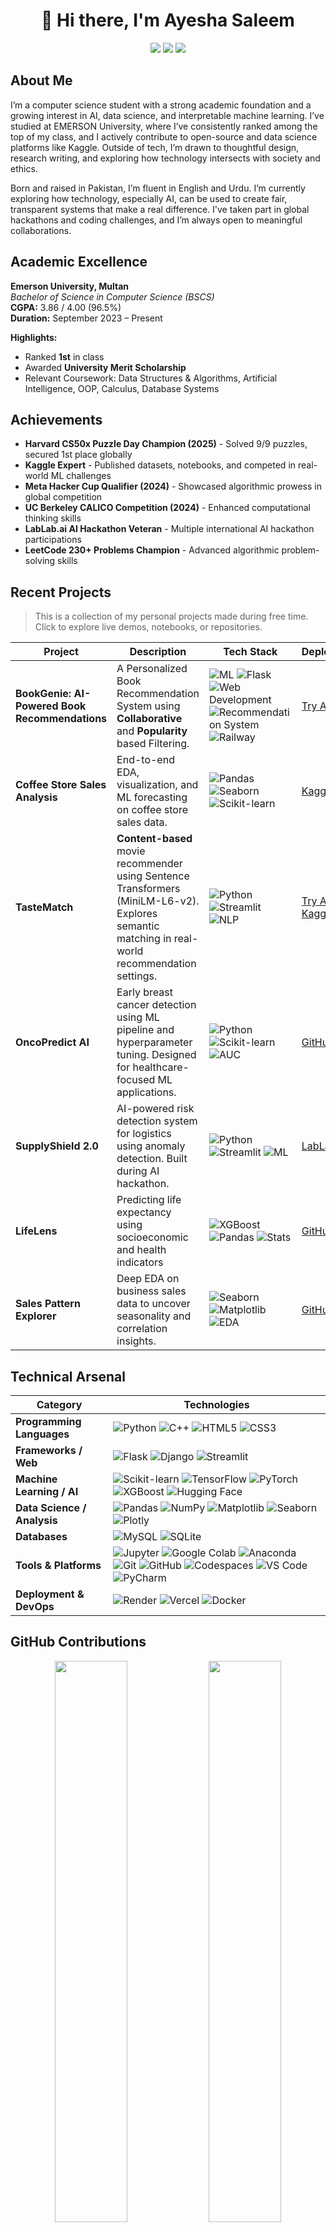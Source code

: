 <div align="center">
 <!-- <img src="https://readme-typing-svg.demolab.com?font=Fira+Code&size=36&duration=3000&pause=1000&color=FFD300&center=true&vCenter=true&width=1000&lines=Welcome+to+my+portfolio;Exploring+Explainable+AI+and+Social+Impact;Advancing+intelligent+systems+together" alt="Dynamic Welcome" />
![Typewriter](https://svg-banners.vercel.app/api?type=typeWriter&text1=👋Hi%20there,%20I'm%20Ayesha%20Saleem&height=70&width=600) -->

# 👋 Hi there, I'm **Ayesha Saleem**

<p>
<img src="https://img.shields.io/badge/-Computer%20Scientist-FF6B6B?style=flat" />
<img src="https://img.shields.io/badge/-Machine%20Learning%20Engineer-22A699?style=flat" />
<img src="https://img.shields.io/badge/-AI%20%26%20Data%20Science%20Enthusiast-4B8BBE?style=flat" />
</p>
</div>

## About Me 

I’m a computer science student with a strong academic foundation and a growing interest in AI, data science, and interpretable machine learning. I’ve studied at EMERSON University, where I’ve consistently ranked among the top of my class, and I actively contribute to open-source and data science platforms like Kaggle. Outside of tech, I’m drawn to thoughtful design, research writing, and exploring how technology intersects with society and ethics.

Born and raised in Pakistan, I’m fluent in English and Urdu. I’m currently exploring how technology, especially AI, can be used to create fair, transparent systems that make a real difference. I've taken part in global hackathons and coding challenges, and I’m always open to meaningful collaborations.


## Academic Excellence

**Emerson University, Multan**  
*Bachelor of Science in Computer Science (BSCS)*  
**CGPA:** 3.86 / 4.00 (96.5%)  
**Duration:** September 2023 – Present

**Highlights:**
- Ranked **1st** in class
- Awarded **University Merit Scholarship**
- Relevant Coursework: Data Structures & Algorithms, Artificial Intelligence, OOP, Calculus, Database Systems 

## Achievements 

- **Harvard CS50x Puzzle Day Champion (2025)** - Solved 9/9 puzzles, secured 1st place globally  
- **Kaggle Expert** - Published datasets, notebooks, and competed in real-world ML challenges  
- **Meta Hacker Cup Qualifier (2024)** - Showcased algorithmic prowess in global competition  
- **UC Berkeley CALICO Competition (2024)** - Enhanced computational thinking skills  
- **LabLab.ai AI Hackathon Veteran** - Multiple international AI hackathon participations  
- **LeetCode 230+ Problems Champion** - Advanced algorithmic problem-solving skills  

## Recent Projects
> This is a collection of my personal projects made during free time. Click to explore live demos, notebooks, or repositories.

<div>
 
| **Project**             | **Description**                                                                                     | **Tech Stack**                                                                                                                                                             | **Deployment** |
|-------------------------|-----------------------------------------------------------------------------------------------------|----------------------------------------------------------------------------------------------------------------------------------------------------------------------------|----------|
| **BookGenie: AI-Powered Book Recommendations** | A Personalized Book Recommendation System using **Collaborative** and **Popularity** based Filtering. | ![ML](https://img.shields.io/badge/AI%2FML-2C9AB7?style=flat) ![Flask](https://img.shields.io/badge/Flask-000000?style=flat&logo=flask&logoColor=white) ![Web Development](https://img.shields.io/badge/Web%20Development-FF9800?style=flat) ![Recommendation System](https://img.shields.io/badge/Recommendation%20System-7F00FF?style=flat) ![Railway](https://img.shields.io/badge/Railway-2B2D42?style=flat) | [ Try App](https://bookgenie.up.railway.app/) |
| **Coffee Store Sales Analysis** | End-to-end EDA, visualization, and ML forecasting on coffee store sales data. | ![Pandas](https://img.shields.io/badge/Pandas-150458?style=flat&logo=pandas&logoColor=white) ![Seaborn](https://img.shields.io/badge/Seaborn-3E65FF?style=flat) ![Scikit-learn](https://img.shields.io/badge/Scikit--learn-F7931E?style=flat&logo=scikit-learn&logoColor=white) | [Kaggle](https://www.kaggle.com/code/ayeshasal89/coffee-store-sales-analysis)
| **TasteMatch**          | **Content-based** movie recommender using Sentence Transformers (MiniLM-L6-v2).  Explores semantic matching in real-world recommendation settings. | ![Python](https://img.shields.io/badge/Python-3776AB?style=flat&logo=python&logoColor=white) ![Streamlit](https://img.shields.io/badge/Streamlit-FF4B4B?style=flat&logo=streamlit&logoColor=white) ![NLP](https://img.shields.io/badge/NLP-336699?style=flat) | [ Try App](https://tastematch-kfdxsz24xk9bbypttq9dtw.streamlit.app/) [Kaggle](https://www.kaggle.com/code/ayeshasal89/tastematch-movie-recommendation-system) |
| **OncoPredict AI**      | Early breast cancer detection using ML pipeline and hyperparameter tuning. Designed for healthcare-focused ML applications. | ![Python](https://img.shields.io/badge/Python-3776AB?style=flat&logo=python&logoColor=white) ![Scikit-learn](https://img.shields.io/badge/Scikit--learn-F7931E?style=flat&logo=scikit-learn&logoColor=white) ![AUC](https://img.shields.io/badge/AUC-FFB000?style=flat) | [ GitHub](https://github.com/aysh34/OncoPredict-AI) |
| **SupplyShield 2.0**    | AI-powered risk detection system for logistics using anomaly detection. Built during AI hackathon. | ![Python](https://img.shields.io/badge/Python-3776AB?style=flat&logo=python&logoColor=white) ![Streamlit](https://img.shields.io/badge/Streamlit-FF4B4B?style=flat&logo=streamlit&logoColor=white) ![ML](https://img.shields.io/badge/Machine%20Learning-2C9AB7?style=flat) | [ LabLab.ai](https://lablab.ai/event/execute-ai-genesis/binge-thinkers/supplyshield-smart-risk-detection) |
| **LifeLens**            | Predicting life expectancy using socioeconomic and health indicators                               | ![XGBoost](https://img.shields.io/badge/XGBoost-EC2D2D?style=flat) ![Pandas](https://img.shields.io/badge/Pandas-150458?style=flat&logo=pandas&logoColor=white) ![Stats](https://img.shields.io/badge/Statistics-5C5CFF?style=flat) | [ GitHub](https://github.com/aysh34/Life_Expectancy_Prediction_With_Machine_Learning) |
| **Sales Pattern Explorer** |Deep EDA on business sales data to uncover seasonality and correlation insights.| ![Seaborn](https://img.shields.io/badge/Seaborn-3E65FF?style=flat) ![Matplotlib](https://img.shields.io/badge/Matplotlib-11557C?style=flat&logo=plotly&logoColor=white) ![EDA](https://img.shields.io/badge/EDA-7F00FF?style=flat) | [ GitHub](https://github.com/aysh34/Unveiling-Sales-Patterns-with-EDA) |

</div>

<!--

## 👩‍💻 Recent Projects

> This is a collection of my personal projects made during free time. Click on the screenshots to explore live demos, notebooks, or repositories.

<table>
  <tr>
    <td align="center">
      <a href="https://bookgenie.up.railway.app/" target="_blank">
        <img src="https://github.com/aysh34/aysh34/blob/main/BookGenie.png" width="300" alt="BookGenie"><br>
        <strong>BookGenie</strong><br> </a>
        A personalized book recommendation app using NLP-based genre similarity and semantic embeddings.
    </td>
    <td align="center">
      <a href="https://www.kaggle.com/code/ayeshasal89/coffee-store-sales-analysis" target="_blank">
        <img src="https://github.com/aysh34/aysh34/blob/main/coffee.png" width="300" alt="Coffee Store Sales Analysis"><br>
        <strong>Coffee Store Sales Analysis</strong><br> </a>
        Exploratory Data Analysis of sales and customer behavior for a retail coffee store chain.
    </td>
  </tr>

  <tr>
    <td align="center">
      <a href="https://tastematch-kfdxsz24xk9bbypttq9dtw.streamlit.app/" target="_blank">
        <img src="https://github.com/aysh34/aysh34/blob/main/TasteMatch.png" width="300" alt="TasteMatch"><br>
        <strong>TasteMatch</strong><br> </a>
        Advanced movie recommender system leveraging semantic embeddings and user preference profiling.
    </td>
    <td align="center">
      <a href="https://github.com/aysh34/OncoPredict-AI" target="_blank">
        <img src="https://github.com/aysh34/aysh34/blob/main/breast.jpg" width="300" alt="OncoPredict AI"><br>
        <strong>OncoPredict AI</strong><br> </a>
        ML-powered breast cancer prediction and prognosis analysis using XGBoost and LIME explainability.
    </td>
  </tr>

  <tr>
    <td align="center">
      <a href="https://lablab.ai/event/execute-ai-genesis/binge-thinkers/supplyshield-smart-risk-detection" target="_blank">
        <img src="https://github.com/aysh34/aysh34/blob/main/SupplyShieldSmart%20Risk%20Detection.png" width="300" alt="SupplyShield 2.0"><br>
        <strong>SupplyShield 2.0</strong><br></a>
        AI solution for proactive supply chain risk detection developed in Lablab AI’s Genesis Hackathon.
    </td>
    <td align="center">
      <a href="https://github.com/aysh34/Life_Expectancy_Prediction_With_Machine_Learning" target="_blank">
        <img src="https://github.com/aysh34/aysh34/blob/main/LifeLens%20Life%20Expectancy%20Prediction.jpg" width="300" alt="LifeLens"><br>
        <strong>LifeLens</strong><br> </a>
        Predicts life expectancy using health and socio-economic indicators via regression-based ML models.
    </td>
  </tr>

  <tr>
    <td align="center" colspan="2">
      <a href="https://github.com/aysh34/Unveiling-Sales-Patterns-with-EDA" target="_blank">
        <img src="https://github.com/aysh34/aysh34/blob/main/EDA%20Unveiling%20Sales%20Patterns.jpg" width="300" alt="Sales Pattern Explorer"><br>
        <strong>Sales Pattern Explorer</strong><br> </a>
        In-depth EDA of sales datasets to uncover seasonal trends, outliers, and buying patterns.
    </td>
  </tr>
</table>
-->

## Technical Arsenal


<div>

| **Category**              | **Technologies**                                                                                                                                                                                                                                                                                                                                                                                                                                                                                                                                                        |
|---------------------------|----------------------------------------------------------------------------------------------------------------------------------------------------------------------------------------------------------------------------------------------------------------------------------------------------------------------------------------------------------------------------------------------------------------------------------------------------------------------------------------------------------------------------------------------------------------------------|
| **Programming Languages** | ![Python](https://img.shields.io/badge/-Python-3776AB?style=flat&logo=python&logoColor=white) ![C++](https://img.shields.io/badge/-C++-00599C?style=flat&logo=c%2B%2B&logoColor=white) ![HTML5](https://img.shields.io/badge/HTML5-E34F26?style=flat&logo=html5&logoColor=white) ![CSS3](https://img.shields.io/badge/CSS3-1572B6?style=flat&logo=css3&logoColor=white) |
| **Frameworks / Web**      | ![Flask](https://img.shields.io/badge/Flask-000000?style=flat&logo=flask&logoColor=white) ![Django](https://img.shields.io/badge/Django-092E20?style=flat&logo=django&logoColor=white) ![Streamlit](https://img.shields.io/badge/Streamlit-FF4B4B?style=flat&logo=streamlit&logoColor=white)                                                                                                                |
| **Machine Learning / AI** | ![Scikit-learn](https://img.shields.io/badge/Scikit--learn-F7931E?style=flat&logo=scikit-learn&logoColor=white) ![TensorFlow](https://img.shields.io/badge/TensorFlow-FF6F00?style=flat&logo=tensorflow&logoColor=white) ![PyTorch](https://img.shields.io/badge/PyTorch-EE4C2C?style=flat&logo=pytorch&logoColor=white) ![XGBoost](https://img.shields.io/badge/XGBoost-EC2D2D?style=flat&logo=python&logoColor=white) ![Hugging Face](https://img.shields.io/badge/HuggingFace-FFD21F?style=flat&logo=huggingface&logoColor=black) |
| **Data Science / Analysis** | ![Pandas](https://img.shields.io/badge/Pandas-150458?style=flat&logo=pandas&logoColor=white) ![NumPy](https://img.shields.io/badge/NumPy-013243?style=flat&logo=numpy&logoColor=white) ![Matplotlib](https://img.shields.io/badge/Matplotlib-11557C?style=flat&logo=matplotlib&logoColor=white) ![Seaborn](https://img.shields.io/badge/Seaborn-3E65FF?style=flat) ![Plotly](https://img.shields.io/badge/Plotly-3F4F75?style=flat&logo=plotly&logoColor=white) |
| **Databases**             | ![MySQL](https://img.shields.io/badge/MySQL-00758F?style=flat&logo=mysql&logoColor=white) ![SQLite](https://img.shields.io/badge/SQLite-003B57?style=flat&logo=sqlite&logoColor=white)                                                                                                                                                                                                                                                                                                                                              |
| **Tools & Platforms**     | ![Jupyter](https://img.shields.io/badge/Jupyter-F37626?style=flat&logo=jupyter&logoColor=white) ![Google Colab](https://img.shields.io/badge/Colab-F9AB00?style=flat&logo=google-colab&logoColor=white) ![Anaconda](https://img.shields.io/badge/Anaconda-42B029?style=flat&logo=anaconda&logoColor=white) ![Git](https://img.shields.io/badge/Git-F05032?style=flat&logo=git&logoColor=white) ![GitHub](https://img.shields.io/badge/GitHub-181717?style=flat&logo=github&logoColor=white) ![Codespaces](https://img.shields.io/badge/GitHub%20Codespaces-181717?style=flat&logo=github&logoColor=white) ![VS Code](https://img.shields.io/badge/VS%20Code-007ACC?style=flat&logo=visual-studio-code&logoColor=white) ![PyCharm](https://img.shields.io/badge/PyCharm-000000?style=flat&logo=pycharm&logoColor=white) |
| **Deployment & DevOps**   | ![Render](https://img.shields.io/badge/Render-46E3B7?style=flat&logo=render&logoColor=black) ![Vercel](https://img.shields.io/badge/Vercel-000000?style=flat&logo=vercel&logoColor=white) ![Docker](https://img.shields.io/badge/Docker-2496ED?style=flat-square&logo=docker&logoColor=white)                                                                                                                                                                                                                                        |

</div>

## GitHub Contributions 

<p align="center">
  <img width="48%" src="https://github-readme-stats.vercel.app/api?username=aysh34&show_icons=true&theme=dracula&hide_border=true&include_all_commits=true&count_private=true"/>
  <img width="48%" src="https://github-readme-stats.vercel.app/api/top-langs/?username=aysh34&langs_count=8&layout=compact&theme=dracula&hide_border=true"/></p>

<p align="center">
  <img src="https://github-profile-summary-cards.vercel.app/api/cards/profile-details?username=aysh34&theme=dracula" />
</p>

## Competitions and Hackathons Gallery 
<p float="left">
  <a href="https://raw.githubusercontent.com/aysh34/aysh34/main/assets/CS50x%20Puzzle%20Day%202025.png" target="_blank">
    <img src="https://raw.githubusercontent.com/aysh34/aysh34/main/assets/CS50x%20Puzzle%20Day%202025.png" style="width: 350px; height: 250px; object-fit: cover; margin: 15px;" /></a>

  <a href="https://github.com/aysh34/aysh34/blob/main/assets/GEN%20AI_page-0001.jpg" target="_blank">
    <img src="https://github.com/aysh34/aysh34/blob/main/assets/GEN%20AI_page-0001.jpg" style="width: 350px; height: 250px; object-fit: cover; margin: 15px;" /></a>

  <a href="https://raw.githubusercontent.com/aysh34/aysh34/main/assets/PakAngels%20Gen%20Ai.jpg" target="_blank">
    <img src="https://raw.githubusercontent.com/aysh34/aysh34/main/assets/PakAngels%20Gen%20Ai.jpg" style="width: 350px; height: 250px; object-fit: cover; margin: 15px;" /></a>

  <a href="https://raw.githubusercontent.com/aysh34/aysh34/main/assets/Dataset%20Creator.png" target="_blank">
    <img src="https://raw.githubusercontent.com/aysh34/aysh34/main/assets/Dataset%20Creator.png" style="width: 350px; height: 250px; object-fit: cover; margin: 15px;" /></a>

  <a href="https://raw.githubusercontent.com/aysh34/aysh34/main/assets/meta.jpg" target="_blank">
    <img src="https://raw.githubusercontent.com/aysh34/aysh34/main/assets/meta.jpg" style="width: 350px; height: 250px; object-fit: cover; margin: 15px;" /></a>

  <a href="https://raw.githubusercontent.com/aysh34/aysh34/main/assets/cal.jpg" target="_blank">
    <img src="https://raw.githubusercontent.com/aysh34/aysh34/main/assets/cal.jpg" style="width: 350px; height: 250px; object-fit: cover; margin: 15px;" /></a>
</p>

## Work With Me
<div>
   <p>
    <a href="https://www.linkedin.com/in/ayesha-saleem6/">
      <img src="https://img.shields.io/badge/LinkedIn-0077B5?style=for-the-badge&logo=linkedin&logoColor=white&labelColor=0077B5" alt="LinkedIn" /></a>
    <a href="https://github.com/aysh34">
      <img src="https://img.shields.io/badge/GitHub-100000?style=for-the-badge&logo=github&logoColor=white&labelColor=181717" alt="GitHub" /></a>
    <a href="https://leetcode.com/ayesha_saleem9">
      <img src="https://img.shields.io/badge/LeetCode-FFA116?style=for-the-badge&logo=leetcode&logoColor=black&labelColor=FFA116" alt="LeetCode" /></a>
    <a href="mailto:ayeshasaleem853@gmail.com">
      <img src="https://img.shields.io/badge/Email-D14836?style=for-the-badge&logo=gmail&logoColor=white&labelColor=D14836" alt="Email" /></a>
  </p>
</div>

© 2025 Ayesha Saleem. All rights reserved. This portfolio is for personal and professional presentation only.
